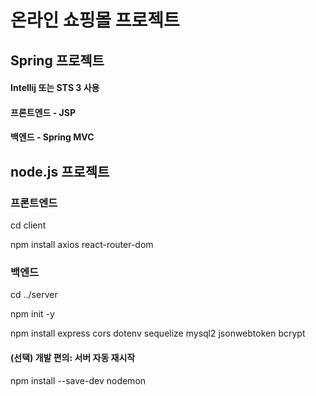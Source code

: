 # 온라인 쇼핑몰 프로젝트

## Spring 프로젝트

#### Intellij 또는 STS 3 사용
#### 프론트엔드 - JSP
#### 백엔드 - Spring MVC

## node.js 프로젝트

### 프론트엔드
cd client

npm install axios react-router-dom

### 백엔드
cd ../server

npm init -y

npm install express cors dotenv sequelize mysql2 jsonwebtoken bcrypt

#### (선택) 개발 편의: 서버 자동 재시작
npm install --save-dev nodemon
